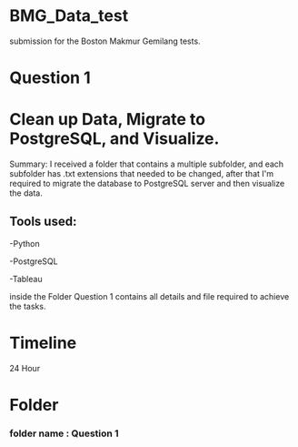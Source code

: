 # BMG_Data_test
submission for the Boston Makmur Gemilang tests.

# Question 1
# Clean up Data, Migrate to PostgreSQL, and Visualize.
Summary: I received a folder that contains a multiple subfolder, and each subfolder has .txt extensions that needed to be changed,
after that I'm required to migrate the database to PostgreSQL server and then visualize the data. 
## Tools used:
-Python

-PostgreSQL

-Tableau

inside the Folder Question 1 contains all details and file required to achieve the tasks.

# Timeline
24 Hour

# Folder
### folder name : Question 1
